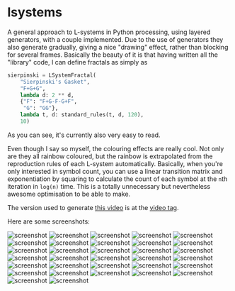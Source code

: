 # lsystems

A general approach to L-systems in Python processing, using layered generators,
with a couple implemented. Due to the use of generators they also generate
gradually, giving a nice "drawing" effect, rather than blocking for several
frames. Basically the beauty of it is that having written all the "library"
code, I can define fractals as simply as

```Python
sierpinski = LSystemFractal(
    "Sierpinski's Gasket",
    "F+G+G",
    lambda d: 2 ** d,
    {"F": "F+G-F-G+F",
     "G": "GG"},
    lambda t, d: standard_rules(t, d, 120),
    10)
```

As you can see, it's currently also very easy to read.

Even though I say so myself, the colouring effects are really cool. Not only are
they all rainbow coloured, but the rainbow is extrapolated from the reproduction
rules of each L-system automatically. Basically, when you're only interested in
symbol count, you can use a linear transition matrix and exponentiation by
squaring to calculate the count of each symbol at the `n`th iteration in
`log(n)` time. This is a totally unnecessary but nevertheless awesome
optimisation to be able to make.

The version used to generate [this video](https://youtu.be/kf3hgNMjzX4) is at
the [video tag](https://github.com/goedel-gang/lsystems/tree/video).

Here are some screenshots:

![screenshot](https://github.com/goedel-gang/lsystems/blob/master/screenshots/00_sierpinskis_gasket.png)
![screenshot](https://github.com/goedel-gang/lsystems/blob/master/screenshots/01_the_dragon_curve.png)
![screenshot](https://github.com/goedel-gang/lsystems/blob/master/screenshots/02_a_lindenmayer_fern.png)
![screenshot](https://github.com/goedel-gang/lsystems/blob/master/screenshots/03_the_levy_c_curve.png)
![screenshot](https://github.com/goedel-gang/lsystems/blob/master/screenshots/04_hilberts_spacefilling_curve.png)
![screenshot](https://github.com/goedel-gang/lsystems/blob/master/screenshots/05_sierpinskis_gasket_hexagonal_variant.png)
![screenshot](https://github.com/goedel-gang/lsystems/blob/master/screenshots/06_koch_snowflake.png)
![screenshot](https://github.com/goedel-gang/lsystems/blob/master/screenshots/07_square_koch_curve.png)
![screenshot](https://github.com/goedel-gang/lsystems/blob/master/screenshots/08_binary_tree.png)
![screenshot](https://github.com/goedel-gang/lsystems/blob/master/screenshots/09_crystal.png)
![screenshot](https://github.com/goedel-gang/lsystems/blob/master/screenshots/10_peano_curve.png)
![screenshot](https://github.com/goedel-gang/lsystems/blob/master/screenshots/11_krishna_anklets.png)
![screenshot](https://github.com/goedel-gang/lsystems/blob/master/screenshots/12_mango.png)
![screenshot](https://github.com/goedel-gang/lsystems/blob/master/screenshots/13_board.png)
![screenshot](https://github.com/goedel-gang/lsystems/blob/master/screenshots/14_square_sierpinski.png)
![screenshot](https://github.com/goedel-gang/lsystems/blob/master/screenshots/15_kolam.png)
![screenshot](https://github.com/goedel-gang/lsystems/blob/master/screenshots/16_bourkes_first_bush.png)
![screenshot](https://github.com/goedel-gang/lsystems/blob/master/screenshots/17_bourkes_second_bush.png)
![screenshot](https://github.com/goedel-gang/lsystems/blob/master/screenshots/18_bourkes_third_bush.png)
![screenshot](https://github.com/goedel-gang/lsystems/blob/master/screenshots/19_saupes_bush.png)
![screenshot](https://github.com/goedel-gang/lsystems/blob/master/screenshots/20_bourke_stick.png)
![screenshot](https://github.com/goedel-gang/lsystems/blob/master/screenshots/21_bourke_weed.png)
![screenshot](https://github.com/goedel-gang/lsystems/blob/master/screenshots/22_bourke_triangle.png)
![screenshot](https://github.com/goedel-gang/lsystems/blob/master/screenshots/23_koch_island_1.png)
![screenshot](https://github.com/goedel-gang/lsystems/blob/master/screenshots/24_koch_island_2.png)
![screenshot](https://github.com/goedel-gang/lsystems/blob/master/screenshots/25_koch_island_3.png)
![screenshot](https://github.com/goedel-gang/lsystems/blob/master/screenshots/26_koch_island_4.png)
![screenshot](https://github.com/goedel-gang/lsystems/blob/master/screenshots/27_pentaplexity.png)
![screenshot](https://github.com/goedel-gang/lsystems/blob/master/screenshots/28_bourke_rings.png)
![screenshot](https://github.com/goedel-gang/lsystems/blob/master/screenshots/29_bourke_2.png)
![screenshot](https://github.com/goedel-gang/lsystems/blob/master/screenshots/30_hexagonal_gosper.png)
![screenshot](https://github.com/goedel-gang/lsystems/blob/master/screenshots/31_quadratic_gosper.png)
